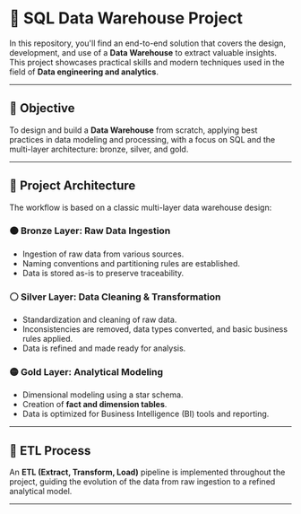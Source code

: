 


# 🧠 SQL Data Warehouse Project

In this repository, you'll find an end-to-end solution that covers the design, development, and use of a **Data Warehouse** to extract valuable insights. This project showcases practical skills and modern techniques used in the field of **Data engineering and analytics**.

---

## 🚀 Objective

To design and build a **Data Warehouse** from scratch, applying best practices in data modeling and processing, with a focus on SQL and the multi-layer architecture: bronze, silver, and gold.

---

## 🧱 Project Architecture

The workflow is based on a classic multi-layer data warehouse design:

### 🟠 Bronze Layer: Raw Data Ingestion

- Ingestion of raw data from various sources.
- Naming conventions and partitioning rules are established.
- Data is stored as-is to preserve traceability.

### ⚪ Silver Layer: Data Cleaning & Transformation

- Standardization and cleaning of raw data.
- Inconsistencies are removed, data types converted, and basic business rules applied.
- Data is refined and made ready for analysis.

### 🟡 Gold Layer: Analytical Modeling

- Dimensional modeling using a star schema.
- Creation of **fact and dimension tables**.
- Data is optimized for Business Intelligence (BI) tools and reporting.

---

## 🔁 ETL Process

An **ETL (Extract, Transform, Load)** pipeline is implemented throughout the project, guiding the evolution of the data from raw ingestion to a refined analytical model.

---